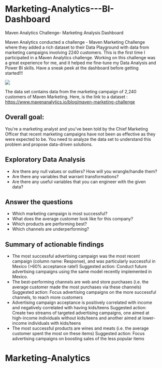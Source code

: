 # Marketing-Analytics---BI-Dashboard
Maven Analytics Challenge- Marketing Analysis Dashboard

Maven Analytics conducted a challenge - Maven Marketing Challenge where they added a rich dataset to their Data Playground with data from marketing campaigns involving 2240 customers. This is the first time I participated in a Maven Analytics challenge. Working on this challenge was a great experience for me, and it helped me fine-tune my Data Analysis and Power BI skills. Have a sneak peek at the dashboard before getting started!!!

![](https://i.imgur.com/KvS63qB.png)

The data set contains data from the marketing campaign of 2,240 customers of Maven Marketing. Here, is the link to a dataset :
https://www.mavenanalytics.io/blog/maven-marketing-challenge

## Overall goal:
You're a marketing analyst and you've been told by the Chief Marketing Officer that recent marketing campaigns have not been as effective as they were expected to be. You need to analyze the data set to understand this problem and propose data-driven solutions.

## Exploratory Data Analysis
- Are there any null values or outliers? How will you wrangle/handle them?
- Are there any variables that warrant transformations?
- Are there any useful variables that you can engineer with the given data?

## Answer the questions
- Which marketing campaign is most successful?
- What does the average customer look like for this company?
- Which products are performing best?
- Which channels are underperforming?

## Summary of actionable findings
- The most successful advertising campaign was the most recent campaign (column name: Response), and was particularly successful in Mexico (>60% acceptance rate!)
Suggested action: Conduct future advertising campaigns using the same model recently implemented in Mexico.
- The best-performing channels are web and store purchases (i.e. the average customer made the most purchases via these channels)
Suggested action: Focus advertising campaigns on the more successful channels, to reach more customers
- Advertising campaign acceptance is positively correlated with income and negatively correlated with having kids/teens
Suggested action: Create two streams of targeted advertising campaigns, one aimed at high-income individuals without kids/teens and another aimed at lower-income individuals with kids/teens
- The most successful products are wines and meats (i.e. the average customer spent the most on these items)
Suggested action: Focus advertising campaigns on boosting sales of the less popular items

# Marketing-Analytics
